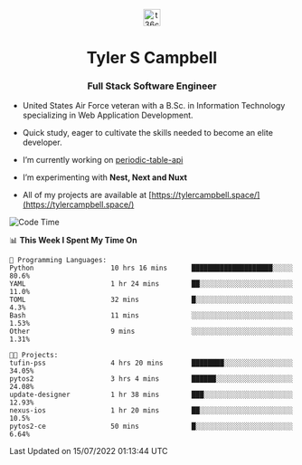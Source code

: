 <p align="center">
<a href="https://www.linkedin.com/in/t36campbell" target="blank"><img align="center" src="https://ik.imagekit.io/t36campbell/Portfolio/linkedin.png.original_m8bbGgPh6.png" alt="t36campbell" height="30" width="30" /></a>
</p>
<h1 align="center">Tyler S Campbell</h1>
<h3 align="center">Full Stack Software Engineer</h3>

* United States Air Force veteran with a B.Sc. in Information Technology specializing in Web Application Development. 

* Quick study, eager to cultivate the skills needed to become an elite developer.

* I’m currently working on [periodic-table-api](https://github.com/t36campbell/periodic-table-api)

* I’m experimenting with **Nest, Next and Nuxt**

* All of my projects are available at [https://tylercampbell.space/](https://tylercampbell.space/)

<!--START_SECTION:waka-->
![Code Time](http://img.shields.io/badge/Code%20Time-1%2C705%20hrs%2044%20mins-blue)

📊 **This Week I Spent My Time On** 

```text
💬 Programming Languages: 
Python                   10 hrs 16 mins      ████████████████████░░░░░   80.6% 
YAML                     1 hr 24 mins        ██░░░░░░░░░░░░░░░░░░░░░░░   11.0% 
TOML                     32 mins             █░░░░░░░░░░░░░░░░░░░░░░░░   4.3% 
Bash                     11 mins             ░░░░░░░░░░░░░░░░░░░░░░░░░   1.53% 
Other                    9 mins              ░░░░░░░░░░░░░░░░░░░░░░░░░   1.31%

🐱‍💻 Projects: 
tufin-pss                4 hrs 20 mins       ████████░░░░░░░░░░░░░░░░░   34.05% 
pytos2                   3 hrs 4 mins        ██████░░░░░░░░░░░░░░░░░░░   24.08% 
update-designer          1 hr 38 mins        ███░░░░░░░░░░░░░░░░░░░░░░   12.93% 
nexus-ios                1 hr 20 mins        ██░░░░░░░░░░░░░░░░░░░░░░░   10.5% 
pytos2-ce                50 mins             █░░░░░░░░░░░░░░░░░░░░░░░░   6.64%

```


 Last Updated on 15/07/2022 01:13:44 UTC
<!--END_SECTION:waka-->
